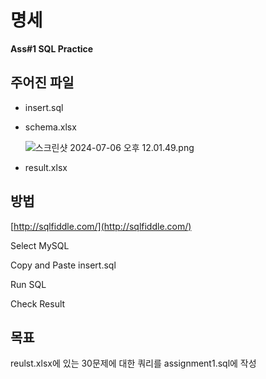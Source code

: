 # 명세   
**Ass#1 SQL Practice**

## 주어진 파일

- insert.sql
- schema.xlsx
    
    ![스크린샷 2024-07-06 오후 12.01.49.png](https://github.com/0214wnstjd/ITE2038/assets/109850168/da8cb325-ae41-403e-954d-d97d95c403b6)
    
- result.xlsx

## 방법

[http://sqlfiddle.com/](http://sqlfiddle.com/)

Select MySQL

Copy and Paste insert.sql 

Run SQL

Check Result   

## 목표

reulst.xlsx에 있는 30문제에 대한 쿼리를 assignment1.sql에 작성
